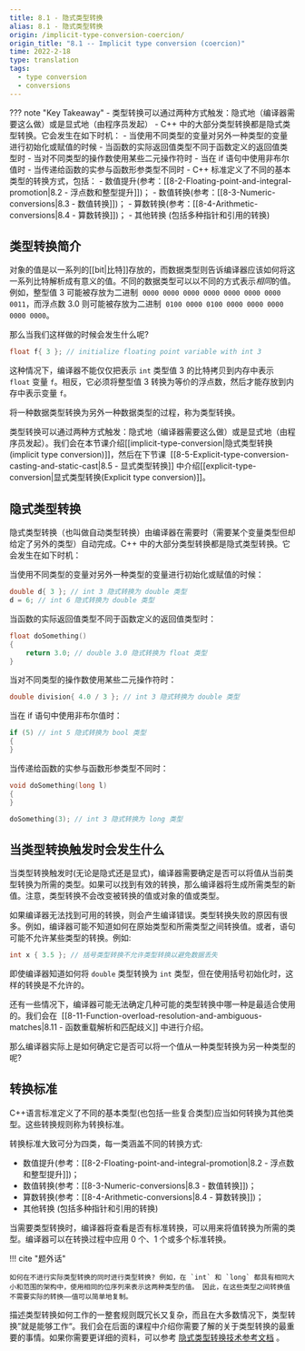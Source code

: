 ```yaml
---
title: 8.1 - 隐式类型转换
alias: 8.1 - 隐式类型转换
origin: /implicit-type-conversion-coercion/
origin_title: "8.1 -- Implicit type conversion (coercion)"
time: 2022-2-18
type: translation
tags:
  - type conversion
  - conversions
---
```


??? note "Key Takeaway" - 类型转换可以通过两种方式触发：隐式地（编译器需要这么做）或是显式地（由程序员发起） - C++ 中的大部分类型转换都是隐式类型转换。它会发生在如下时机： - 当使用不同类型的变量对另外一种类型的变量进行初始化或赋值的时候 - 当函数的实际返回值类型不同于函数定义的返回值类型时 - 当对不同类型的操作数使用某些二元操作符时 - 当在 if 语句中使用非布尔值时 - 当传递给函数的实参与函数形参类型不同时 - C++ 标准定义了不同的基本类型的转换方式，包括： - 数值提升(参考：[[8-2-Floating-point-and-integral-promotion|8.2 - 浮点数和整型提升]])； - 数值转换(参考：[[8-3-Numeric-conversions|8.3 - 数值转换]])； - 算数转换(参考：[[8-4-Arithmetic-conversions|8.4 - 算数转换]])； - 其他转换 (包括多种指针和引用的转换)

## 类型转换简介

对象的值是以一系列的[[bit|比特]]存放的，而数据类型则告诉编译器应该如何将这一系列比特解析成有意义的值。不同的数据类型可以以不同的方式表示*相同*的值。例如，整型值 3 可能被存放为二进制  `0000 0000 0000 0000 0000 0000 0000 0011`，而浮点数 3.0 则可能被存放为二进制  `0100 0000 0100 0000 0000 0000 0000 0000`。

那么当我们这样做的时候会发生什么呢?

```cpp
float f{ 3 }; // initialize floating point variable with int 3
```

这种情况下，编译器不能仅仅把表示 `int` 类型值 3 的比特拷贝到内存中表示 `float` 变量 `f`。相反，它必须将整型值 3 转换为等价的浮点数，然后才能存放到内存中表示变量 `f`。

将一种数据类型转换为另外一种数据类型的过程，称为类型转换。

类型转换可以通过两种方式触发：隐式地（编译器需要这么做）或是显式地（由程序员发起）。我们会在本节课介绍[[implicit-type-conversion|隐式类型转换(implicit type conversion)]]，然后在下节课  [[8-5-Explicit-type-conversion-casting-and-static-cast|8.5 - 显式类型转换]] 中介绍[[explicit-type-conversion|显式类型转换(Explicit type conversion)]]。

## 隐式类型转换

隐式类型转换（也叫做自动类型转换）由编译器在需要时（需要某个变量类型但却给定了另外的类型）自动完成。C++ 中的大部分类型转换都是隐式类型转换。它会发生在如下时机：

当使用不同类型的变量对另外一种类型的变量进行初始化或赋值的时候：

```cpp
double d{ 3 }; // int 3 隐式转换为 double 类型
d = 6; // int 6 隐式转换为 double 类型
```

当函数的实际返回值类型不同于函数定义的返回值类型时：

```cpp
float doSomething()
{
    return 3.0; // double 3.0 隐式转换为 float 类型
}
```

当对不同类型的操作数使用某些二元操作符时：

```cpp
double division{ 4.0 / 3 }; // int 3 隐式转换为 double 类型
```

当在 if 语句中使用非布尔值时：

```cpp
if (5) // int 5 隐式转换为 bool 类型
{
}
```

当传递给函数的实参与函数形参类型不同时：

```cpp
void doSomething(long l)
{
}

doSomething(3); // int 3 隐式转换为 long 类型
```

## 当类型转换触发时会发生什么

当类型转换触发时(无论是隐式还是显式)，编译器需要确定是否可以将值从当前类型转换为所需的类型。如果可以找到有效的转换，那么编译器将生成所需类型的新值。注意，类型转换不会改变被转换的值或对象的值或类型。

如果编译器无法找到可用的转换，则会产生编译错误。类型转换失败的原因有很多。例如，编译器可能不知道如何在原始类型和所需类型之间转换值。或者，语句可能不允许某些类型的转换。例如:

```cpp
int x { 3.5 }; // 括号类型转换不允许类型转换以避免数据丢失
```

即使编译器知道如何将 `double` 类型转换为 `int` 类型，但在使用括号初始化时，这样的转换是不允许的。

还有一些情况下，编译器可能无法确定几种可能的类型转换中哪一种是最适合使用的。我们会在  [[8-11-Function-overload-resolution-and-ambiguous-matches|8.11 - 函数重载解析和匹配歧义]] 中进行介绍。

那么编译器实际上是如何确定它是否可以将一个值从一种类型转换为另一种类型的呢?

## 转换标准

C++语言标准定义了不同的基本类型(也包括一些复合类型)应当如何转换为其他类型。这些转换规则称为转换标准。

转换标准大致可分为四类，每一类涵盖不同的转换方式:

- 数值提升(参考：[[8-2-Floating-point-and-integral-promotion|8.2 - 浮点数和整型提升]])；
- 数值转换(参考：[[8-3-Numeric-conversions|8.3 - 数值转换]])；
- 算数转换(参考：[[8-4-Arithmetic-conversions|8.4 - 算数转换]])；
- 其他转换 (包括多种指针和引用的转换)

当需要类型转换时，编译器将查看是否有标准转换，可以用来将值转换为所需的类型。编译器可以在转换过程中应用 0 个、1 个或多个标准转换。

!!! cite "题外话"

    如何在不进行实际类型转换的同时进行类型转换? 例如，在 `int` 和 `long` 都具有相同大小和范围的架构中，使用相同的位序列来表示这两种类型的值。 因此，在这些类型之间转换值不需要实际的转换——值可以简单地复制。

描述类型转换如何工作的一整套规则既冗长又复杂，而且在大多数情况下，类型转换”就是能够工作“。我们会在后面的课程中介绍你需要了解的关于类型转换的最重要的事情。如果你需要更详细的资料，可以参考 [隐式类型转换技术参考文档](https://en.cppreference.com/w/cpp/language/implicit_conversion) 。
